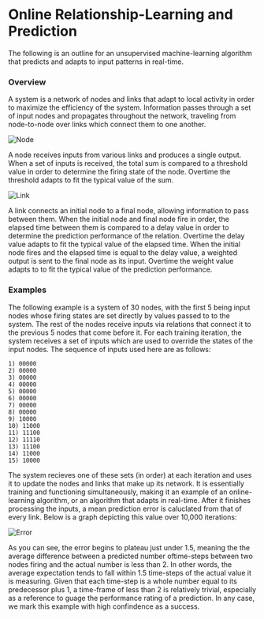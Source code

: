 # Online Relationship-Learning and Prediction

The following is an outline for an unsupervised machine-learning algorithm that predicts and adapts to input patterns in real-time.

### Overview

A system is a network of nodes and links that adapt to local activity in order to maximize the efficiency of the system. Information passes through a set of input nodes and propagates throughout the network, traveling from node-to-node over links which connect them to one another.

![Node](https://github.com/CarsonScott/Online-Relationship-Learning/blob/master/img/Node.png)

A node receives inputs from various links and produces a single output. When a set of inputs is received, the total sum is compared to a threshold value in order to determine the firing state of the node. Overtime the threshold adapts to fit the typical value of the sum.

![Link](https://github.com/CarsonScott/Online-Relationship-Learning/blob/master/img/Link.png)

A link connects an initial node to a final node, allowing information to pass between them. When the initial node and final node fire in order, the elapsed time between them is compared to a delay value in order to determine the prediction performance of the relation. Overtime the delay value adapts to fit the typical value of the elapsed time. When the initial node fires and the elapsed time is equal to the delay value, a weighted output is sent to the final node as its input. Overtime the weight value adapts to to fit the typical value of the prediction performance.

### Examples

The following example is a system of 30 nodes, with the first 5 being input nodes whose firing states are set directly by values passed to to the system. The rest of the nodes receive inputs via relations that connect it to the previous 5 nodes that come before it. For each training iteration, the system receives a set of inputs which are used to override the states of the input nodes. The sequence of inputs used here are as follows:

	1) 00000
	2) 00000
	3) 00000
	4) 00000
	5) 00000
	6) 00000
	7) 00000
	8) 00000
	9) 10000
	10) 11000
	11) 11100
	12) 11110
	13) 11100
	14) 11000
	15) 10000
  
The system recieves one of these sets (in order) at each iteration and uses it to update the nodes and links that make up its network. It is essentially training and functioning simultaneously, making it an example of an online-learning algorithm, or an algorithm that adapts in real-time. After it finishes processing the inputs, a mean prediction error is caluclated from that of every link. Below is a graph depicting this value over 10,000 iterations:
  
![Error](https://github.com/CarsonScott/Online-Relationship-Learning/blob/master/img/Error%20rate.PNG)

As you can see, the error begins to plateau just under 1.5, meaning the the average difference between a predicted number oftime-steps between two nodes firing and the actual number is less than 2. In other words, the average expectation tends to fall within 1.5 time-steps of the actual value it is measuring. Given that each time-step is a whole number equal to its predecessor plus 1, a time-frame of less than 2 is relatively trivial, especially as a reference to guage the performance rating of a prediction. In any case, we mark this example with high confindence as a success.

